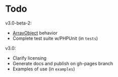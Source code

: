 # Todo

v3.0-beta-2:

* [ArrayObject](http://php.net/manual/en/class.arrayobject.php) behavior
* Complete test suite w/PHPUnit (in `tests`)

v3.0:

* Clarify licensing
* Generate docs and publish on gh-pages branch
* Examples of use (in `examples`)
